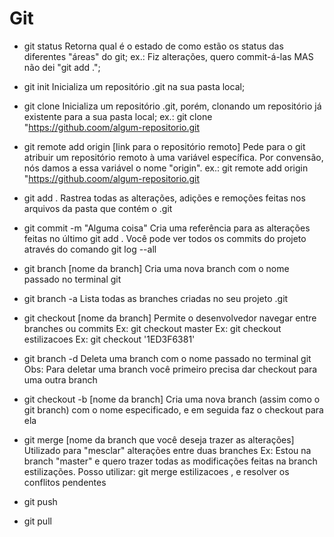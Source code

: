 # Git

- git status
    Retorna qual é o estado de como estão os status das diferentes "áreas" do git;
    ex.: Fiz alterações, quero commit-á-las MAS não dei "git add .";

- git init
    Inicializa um repositório .git na sua pasta local;

- git clone
    Inicializa um repositório .git, porém, clonando um repositório já existente para a sua pasta local;
    ex.: git clone "https://github.coom/algum-repositorio.git

- git remote add origin [link para o repositório remoto]
    Pede para o git atribuir um repositório remoto à uma variável específica.
    Por convensão, nós damos a essa variável o nome "origin".
    ex.: git remote add origin "https://github.coom/algum-repositorio.git

- git add .
    Rastrea todas as alterações, adições e remoções feitas nos arquivos da pasta que contém o .git
- git commit -m "Alguma coisa"
    Cria uma referência para as alterações feitas no último git add .
    Você pode ver todos os commits do projeto através do comando git log --all

- git branch [nome da branch]
    Cria uma nova branch com o nome passado no terminal git
- git branch -a
    Lista todas as branches criadas no seu projeto .git

- git checkout [nome da branch]
    Permite o desenvolvedor navegar entre branches ou commits
    Ex: git checkout master
    Ex: git checkout estilizacoes
    Ex: git checkout '1ED3F6381'

- git branch -d
    Deleta uma branch com o nome passado no terminal git
    Obs: Para deletar uma branch você primeiro precisa dar checkout para uma outra branch

- git checkout -b [nome da branch]
    Cria uma nova branch (assim como o git branch) com o nome especificado, e em seguida faz o checkout para ela

- git merge [nome da branch que você deseja trazer as alterações]
    Utilizado para "mesclar" alterações entre duas branches
    Ex: Estou na branch "master" e quero trazer todas as modificações feitas na branch estilizações. Posso utilizar: git merge estilizacoes , e resolver os conflitos pendentes

- git push
- git pull
